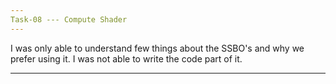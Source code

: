 ```yaml
---
Task-08 --- Compute Shader
---
```


I was only able to understand few things about the SSBO's and why we prefer using it. I was not able to write the code part of it.

---
